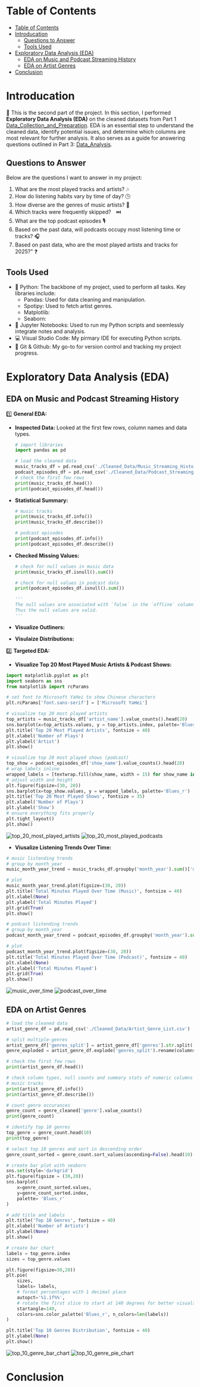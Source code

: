 # Table of Contents
- [Table of Contents](#table-of-contents)
- [Introducation](#introducation)
  - [Questions to Answer](#questions-to-answer)
  - [Tools Used](#tools-used)
- [Exploratory Data Analysis (EDA)](#exploratory-data-analysis-eda)
  - [EDA on Music and Podcast Streaming History](#eda-on-music-and-podcast-streaming-history)
  - [EDA on Artist Genres](#eda-on-artist-genres)
- [Conclusion](#conclusion)

# Introducation
:mega: This is the second part of the project. In this section, I performed **Exploratory Data Analysis (EDA)** on the cleaned datasets from Part 1 [Data_Collection_and_Preparation](/1_Data_Collection_and_Preparation/). EDA is an essential step to understand the cleaned data, identify potential issues, and determine which columns are most relevant for further analysis. It also serves as a guide for answering questions outlined in Part 3: [Data_Analysis](/3_Data_Analysis/).  

## Questions to Answer
Below are the questions I want to answer in my project:  
1.  What are the most played tracks and artists? 🎶
2.  How do listening habits vary by time of day? 🕒
3.  How diverse are the genres of music artists? 🌟
4.  Which tracks were frequently skipped?　⏭️
5.  What are the top podcast episodes 🎙️  
6.  Based on the past data, will podcasts occupy most listening time or tracks? :headphones:
7.  Based on past data, who are the most played artists and tracks for 2025?" :question:  

## Tools Used
- :snake: Python: The backbone of my project, used to perform all tasks. Key libraries include:
  - Pandas: Used for data cleaning and manipulation.
  - Spotipy: Used to fetch artist genres.
  - Matplotlib:
  - Seaborn:
- :notebook: Jupyter Notebooks: Used to run my Python scripts and seemlessly integrate notes and analysis.
- :computer: Visual Studio Code: My pirmary IDE for executing Python scripts.
- :octopus: Git & Github: My go-to for version control and tracking my project progress.

# Exploratory Data Analysis (EDA)  
## EDA on Music and Podcast Streaming History
:one: **General EDA:**  
- **Inspected Data:** Looked at the first few rows, column names and data types.
  ``` python
  # import libraries
  import pandas as pd

  # load the cleaned data
  music_tracks_df = pd.read_csv('./Cleaned_Data/Music_Streaming_History.csv')
  podcast_episodes_df = pd.read_csv('./Cleaned_Data/Podcast_Streaming_History.csv')
  # check the first few rows
  print(music_tracks_df.head())
  print(podcast_episodes_df.head())
  ```
- **Statistical Summary:**
  ``` python
  # music tracks
  print(music_tracks_df.info()) 
  print(music_tracks_df.describe())  

  # podcast episodes
  print(podcast_episodes_df.info())
  print(podcast_episodes_df.describe())
  ```
- **Checked Missing Values:**
  ``` python
  # check for null values in music data
  print(music_tracks_df.isnull().sum())

  # check for null values in podcast data
  print(podcast_episodes_df.isnull().sum())

  '''
  The null values are associated with `false` in the `offline` column.
  Thus the null values are valid.
  '''
  ``` 
- **Visualize Outliners:**

- **Visulaize Distributions:**  

:two: **Targeted EDA:**
- **Visualize Top 20 Most Played Music Artists & Podcast Shows:**
``` python
import matplotlib.pyplot as plt
import seaborn as sns
from matplotlib import rcParams

# set font to Microsoft YaHei to show Chinese characters
plt.rcParams['font.sans-serif'] = ['Microsoft YaHei']

# visualize top 20 most played artists
top_artists = music_tracks_df['artist_name'].value_counts().head(20)
sns.barplot(x=top_artists.values, y = top_artists.index, palette='Blues_r')
plt.title('Top 20 Most Played Artists', fontsize = 40)
plt.xlabel('Number of Plays')
plt.ylabel('Artist')
plt.show()

# visualize top 20 most played shows (podcast)
top_show = podcast_episodes_df['show_name'].value_counts().head(20)
# wrap labels inline
wrapped_labels = [textwrap.fill(show_name, width = 15) for show_name in top_show.index]
# adjust width and height
plt.figure(figsize=(30, 20))  
sns.barplot(x=top_show.values, y = wrapped_labels, palette='Blues_r')
plt.title('Top 20 Most Played Shows', fontsize = 35)
plt.xlabel('Number of Plays')
plt.ylabel('Show')
# ensure everything fits properly
plt.tight_layout()
plt.show()
```
![top_20_most_played_artists](/Images/Top_20_Artists.jpeg)
![top_20_most_played_podcasts](/Images/Top_20_Shows.png)
- **Viusalize Listening Trends Over Time:**
``` python
# music listending trends
# group by month_year
music_month_year_trend = music_tracks_df.groupby('month_year').sum()['minutes_played']

# plot
music_month_year_trend.plot(figsize=(30, 20))
plt.title('Total Minutes Played Over Time (Music)', fontsize = 40)
plt.xlabel(None)
plt.ylabel('Total Minutes Played')
plt.grid(True)
plt.show()

# podcast listending trends
# group by month_year
podcast_month_year_trend = podcast_episodes_df.groupby('month_year').sum()['minutes_played']

# plot
podcast_month_year_trend.plot(figsize=(30, 20))
plt.title('Total Minutes Played Over Time (Podcast)', fontsize = 40)
plt.xlabel(None)
plt.ylabel('Total Minutes Played')
plt.grid(True)
plt.show()
```
![music_over_time](/Images/Music_Played_Over_Time.png)
![podcast_over_time](/Images/Podcast_Played_Over_Time.png)

## EDA on Artist Genres
``` python
# load the cleaned data
artist_genre_df = pd.read_csv('./Cleaned_Data/Artist_Genre_List.csv')

# split multiple-genres
artist_genre_df['genres_split'] = artist_genre_df['genres'].str.split(', ')
genre_exploded = artist_genre_df.explode('genres_split').rename(columns={'genres_split':'genre'})

# check the first few rows
print(artist_genre_df.head())

# check column types, null counts and summary stats of numeric columns 
# music tracks
print(artist_genre_df.info()) 
print(artist_genre_df.describe())
```
``` python
# count genre occurances
genre_count = genre_cleaned['genre'].value_counts()
print(genre_count)

# identify top 10 genres
top_genre = genre_count.head(10)
print(top_genre)

# select top 10 genres and sort in descending order
genre_count_sorted = genre_count.sort_values(ascending=False).head(10)

# create bar plot with seaborn
sns.set(style='darkgrid')
plt.figure(figsize = (30,20))
sns.barplot(
    x=genre_count_sorted.values,
    y=genre_count_sorted.index,
    palette= 'Blues_r'
)

# add title and labels
plt.title('Top 10 Genres', fontsize = 40)
plt.xlabel('Number of Artists')
plt.ylabel(None)
plt.show()

# create bar chart
labels = top_genre.index
sizes = top_genre.values

plt.figure(figsize=30,20))
plt.pie(
    sizes,
    labels= labels,
    # format percentages with 1 decimal place
    autopct='%1.1f%%',
    # rotate the first slice to start at 140 degrees for better visuals
    startangle=140,
    colors=sns.color_palette('Blues_r', n_colors=len(labels))
)

plt.title('Top 10 Genres Distribution', fontsize = 40)
plt.ylabel(None)
plt.show()
```
![top_10_genre_bar_chart](/Images/Top_Genre_Bar_1.png)
![top_10_genre_pie_chart](/Images/Top_genre_Pie.jpeg)

# Conclusion